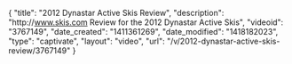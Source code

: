 {
    "title": "2012 Dynastar Active Skis Review",
    "description": "http:\/\/www.skis.com Review for the 2012 Dynastar Active Skis",
    "videoid": "3767149",
    "date_created": "1411361269",
    "date_modified": "1418182023",
    "type": "captivate",
    "layout": "video",
    "url": "\/v\/2012-dynastar-active-skis-review\/3767149"
}